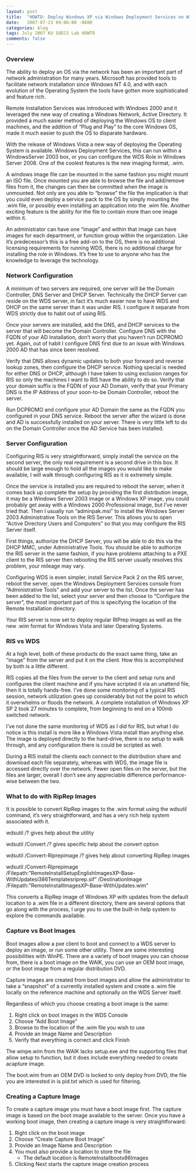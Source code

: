 ```yaml
---
layout: post
title:  "HOWTO: Deploy Windows XP via Windows Deployment Services on Windows Server 2003"
date:   2007-07-23 09:06:00 -0600
categories: blog
tags: July 2007 KU SOECS Lab HOWTO
comments: false
---
```

### Overview

The ability to deploy an OS via the network has been an important part of network administration for many years. Microsoft has provided tools to facilitate network installation since Windows NT 4.0, and with each evolution of the Operating System the tools have gotten more sophisticated and feature rich.

Remote Installation Services was introduced with Windows 2000 and it leveraged the new way of creating a Windows Network, Active Directory. It provided a much easier method of deploying the Windows OS to client machines, and the addition of “Plug and Play” to the core Windows OS, made it much easier to push the OS to disparate hardware.

With the release of Windows Vista a new way of deploying the Operating System is available. Windows Deployment Services, this can run within a WindowsServer 2003 box, or you can configure the WDS Role in Windows Server 2008. One of the coolest features is the new imaging format, .wim.

A windows image file can be mounted in the same fashion you might mount an ISO file. Once mounted you are able to browse the file and add/remove files from it, the changes can then be committed when the image is unmounted. Not only are you able to “browse” the file the implication is that you could even deploy a service pack to the OS by simply mounting the .wim file, or possibly even installing an application into the .wim file. Another exciting feature is the ability for the file to contain more than one image within it.

An administrator can have one “image” and within that image can have images for each department, or function group within the organization. Like it’s predecessor’s this is a free add-on to the OS, there is no additional licensing requirements for running WDS, there is no additional charge for installing the role in Windows. It’s free to use to anyone who has the knowledge to leverage the technology.

### Network Configuration

A minimum of two servers are required, one server will be the Domain Controller, DNS Server and DHCP Server. Technically the DHCP Server can reside on the WDS server, in fact it’s much easier now to have WDS and DHCP on the same server than it was under RIS. I configure it separate from WDS strictly due to habit out of using RIS.

Once your servers are installed, add the DNS, and DHCP services to the server that will become the Domain Controller. Configure DNS with the FQDN of your AD Installation, don’t worry that you haven’t run DCPROMO yet. Again, out of habit I configure DNS first due to an issue with Windows 2000 AD that has since been resolved.

Verify that DNS allows dynamic updates to both your forward and reverse lookup zones, then configure the DHCP service. Nothing special is needed for either DNS or DHCP, although I have taken to using exclusion ranges for RIS so only the machines I want to RIS have the ability to do so. Verify that your domain suffix is the FQDN of your AD Domain, verify that your Primary DNS is the IP Address of your soon-to-be Domain Controller, reboot the server.

Run DCPROMO and configure your AD Domain the same as the FQDN you configured in your DNS service. Reboot the server after the wizard is done and AD is successfully installed on your server. There is very little left to do on the Domain Controller once the AD Service has been installed.

### Server Configuration

Configuring RIS is very straightforward, simply install the service on the second server, the only real requirement is a second drive in this box. It should be large enough to hold all the images you would like to make available, I will walk through configuring RIS as it is extremely simple.

Once the service is installed you are required to reboot the server, when it comes back up complete the setup by providing the first distribution image, it may be a Windows Server 2003 image or a Windows XP image, you could probably get away with a Windows 2000 Professional image, but I’ve never tried that. Then I usually run “adminpak.msi” to install the Windows Server 2003 Administrative Tools on the RIS Server. This allows you to open “Active Directory Users and Computers” so that you may configure the RIS Server itself.

First things, authorize the DHCP Server, you will be able to do this via the DHCP MMC, under Administrative Tools. You should be able to authorize the RIS server in the same fashion, if you have problems attaching to a PXE client to the RIS server then rebooting the RIS server usually resolves this problem, your mileage may vary.

Configuring WDS is even simpler, install Service Pack 2 on the RIS server, reboot the server, open the Windows Deployment Services console from “Administrative Tools” and add your server to the list. Once the server has been added to the list, select your server and then choose to “Configure the server”, the most important part of this is specifying the location of the Remote Installation directory.

Your RIS server is now set to deploy regular RIPrep images as well as the new .wim format for Windows Vista and later Operating Systems.

### RIS vs WDS

At a high level, both of these products do the exact same thing, take an “image” from the server and put it on the client. How this is accomplished by both is a little different.

RIS copies all the files from the server to the client and setup runs and configures the client machine and if you have scripted it via an unattend file, then it is totally hands-free. I’ve done some monitoring of a typical RIS session, network utilization goes up considerably but not the point to which it overwhelms or floods the network. A complete installation of Windows XP SP 2 took 27 minutes to complete, from beginning to end on a 100mb switched network.

I’ve not done the same monitoring of WDS as I did for RIS, but what I do notice is this install is more like a Windows Vista install than anything else. The image is deployed directly to the hard-drive, there is no setup to walk through, and any configuration there is could be scripted as well.

During a RIS install the clients each connect to the distribution share and download each file separately, whereas with WDS, the image file is accessed directly over the network. Fewer open files on the server, but the files are larger, overall I don’t see any appreciable difference performance-wise between the two.

### What to do with RipRep Images

It is possible to convert RipRep images to the .wim format using the wdsutil command, it’s very straightforward, and has a very rich help system associated with it.

wdsutil /? gives help about the utility

wdsutil /Convert /? gives specific help about the convert option

wdsutil /Convert-Riprepimage /? gives help about converting RipRep images

wdsutil /Convert-Riprepimage /Filepath:”RemoteInstallSetupEnglishImagesXP-Base-WithUpdatesi386Templatesriprep.sif” /DestinationImage
/Filepath:”RemoteInstallImagesXP-Base-WithUpdates.wim”

This converts a RipRep image of Windows XP with updates from the default location to a .wim file in a different directory, there are several options that go along with the process, I urge you to use the built-in help system to explore the commands available.

### Capture vs Boot Images

Boot images allow a pxe client to boot and connect to a WDS server to deploy an image, or run some other utility. There are some interesting possibilities with WinPE. There are a variety of boot images you can choose from, there is a boot image on the WAIK, you can use an OEM boot image, or the boot image from a regular distribution DVD.

Capture images are created from boot images and allow the administrator to take a “snapshot” of a currently installed system and create a .wim file locally on the reference machine and optionally on the WDS Server itself.

Regardless of which you choose creating a boot image is the same:

1. Right click on boot images in the WDS Console
2. Choose “Add Boot Image”
3. Browse to the location of the .wim file you wish to use
4. Provide an Image Name and Description
5. Verify that everything is correct and click Finish

The winpe.wim from the WAIK lacks setup.exe and the supporting files that allow setup to function, but it does include everything needed to create acapture image.

The boot.wim from an OEM DVD is locked to only deploy from DVD, the file you are interested in is pid.txt which is used for filtering.

### Creating a Capture Image

To create a capture image you must have a boot image first. The capture image is based on the boot image available to the server. Once you have a working boot image, then creating a capture image is very straightforward:

1. Right click on the boot image
2. Choose “Create Capture Boot Image”
3. Provide an Image Name and Description
4. You must also provide a location to store the file
   - The default location is RemoteInstallbootx86Images
5. Clicking Next starts the capture image creation process
